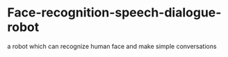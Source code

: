 # Face-recognition-speech-dialogue-robot
a robot which can recognize human face and make simple conversations
